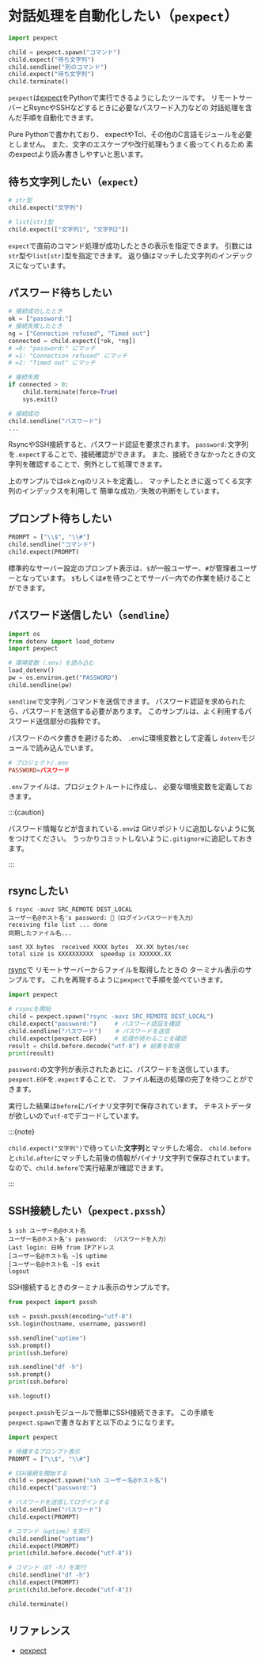 # 対話処理を自動化したい（`pexpect`）

```python
import pexpect

child = pexpect.spawn("コマンド")
child.expect("待ち文字列")
child.sendline("別のコマンド")
child.expect("待ち文字列")
child.terminate()
```

`pexpect`は[expect](../command/command-expect.md)をPythonで実行できるようにしたツールです。
リモートサーバーとRsyncやSSHなどするときに必要なパスワード入力などの
対話処理を含んだ手順を自動化できます。

Pure Pythonで書かれており、
expectやTcl、その他のC言語モジュールを必要としません。
また、文字のエスケープや改行処理もうまく扱ってくれるため
素のexpectより読み書きしやすいと思います。

## 待ち文字列したい（`expect`）

```python
# str型
child.expect("文字列")

# list[str]型
child.expect(["文字列1", "文字列2"])
```

`expect`で直前のコマンド処理が成功したときの表示を指定できます。
引数には`str`型や`list[str]`型を指定できます。
返り値はマッチした文字列のインデックスになっています。

## パスワード待ちしたい

```python
# 接続成功したとき
ok = ["password:"]
# 接続失敗したとき
ng = ["Connection refused", "Timed out"]
connected = child.expect([*ok, *ng])
# =0: "password:" にマッチ
# =1: "Connection refused" にマッチ
# =2: "Timed out" にマッチ

# 接続失敗
if connected > 0:
    child.terminate(force=True)
    sys.exit()

# 接続成功
child.sendline("パスワード")
...
```

RsyncやSSH接続すると、パスワード認証を要求されます。
`password:`文字列を`.expect`することで、接続確認ができます。
また、接続できなかったときの文字列を確認することで、例外として処理できます。

上のサンプルでは`ok`と`ng`のリストを定義し、
マッチしたときに返ってくる文字列のインデックスを利用して
簡単な成功／失敗の判断をしています。

## プロンプト待ちしたい

```python
PROMPT = ["\\$", "\\#"]
child.sendline("コマンド")
child.expect(PROMPT)
```

標準的なサーバー設定のプロンプト表示は、`$`が一般ユーザー、`#`が管理者ユーザーとなっています。
`$`もしくは`#`を待つことでサーバー内での作業を続けることができます。

## パスワード送信したい（`sendline`）

```python
import os
from dotenv import load_dotenv
import pexpect

# 環境変数（.env）を読み込む
load_dotenv()
pw = os.environ.get("PASSWORD")
child.sendline(pw)
```

`sendline`で文字列／コマンドを送信できます。
パスワード認証を求められたら、パスワードを送信する必要があります。
このサンプルは、よく利用するパスワード送信部分の抜粋です。

パスワードのベタ書きを避けるため、
`.env`に環境変数として定義し
`dotenv`モジュールで読み込んでいます。

```conf
# プロジェクト/.env
PASSWORD=パスワード
```

`.env`ファイルは、プロジェクトルートに作成し、
必要な環境変数を定義しておきます。

:::{caution}

パスワード情報などが含まれている`.env`は
Gitリポジトリに追加しないように気をつけてください。
うっかりコミットしないように`.gitignore`に追記しておきます。

:::

## rsyncしたい

```console
$ rsync -auvz SRC_REMOTE DEST_LOCAL
ユーザー名@ホスト名's password: 🔑（ログインパスワードを入力）
receiving file list ... done
同期したファイル名...

sent XX bytes  received XXXX bytes  XX.XX bytes/sec
total size is XXXXXXXXXX  speedup is XXXXXX.XX
```

[rsync](../command/command-rsync.md)で
リモートサーバーからファイルを取得したときの
ターミナル表示のサンプルです。
これを再現するように`pexpect`で手順を並べていきます。

```python
import pexpect

# rsyncを開始
child = pexpect.spawn("rsync -auvz SRC_REMOTE DEST_LOCAL")
child.expect("password:")     # パスワード認証を確認
child.sendline("パスワード")    # パスワードを送信
child.expect(pexpect.EOF)     # 処理が終わることを確認
result = child.before.decode("utf-8") # 結果を取得
print(result)
```

`password:`の文字列が表示されたあとに、パスワードを送信しています。
`pexpect.EOF`を`.expect`することで、
ファイル転送の処理の完了を待つことができます。

実行した結果は`before`にバイナリ文字列で保存されています。
テキストデータが欲しいので`utf-8`でデコードしています。

:::{note}

`child.expect("文字列")`で待っていた**文字列**とマッチした場合、
`child.before`と`child.after`にマッチした前後の情報がバイナリ文字列で保存されています。
なので、`child.before`で実行結果が確認できます。

:::

## SSH接続したい（`pexpect.pxssh`）

```console
$ ssh ユーザー名@ホスト名
ユーザー名@ホスト名's password: （パスワードを入力）
Last login: 日時 from IPアドレス
[ユーザー名@ホスト名 ~]$ uptime
[ユーザー名@ホスト名 ~]$ exit
logout
```

SSH接続するときのターミナル表示のサンプルです。

```python
from pexpect import pxssh

ssh = pxssh.pxssh(encoding="utf-8")
ssh.login(hostname, username, password)

ssh.sendline("uptime")
ssh.prompt()
print(ssh.before)

ssh.sendline("df -h")
ssh.prompt()
print(ssh.before)

ssh.logout()
```

`pexpect.pxssh`モジュールで簡単にSSH接続できます。
この手順を`pexpect.spawn`で書きなおすと以下のようになります。

```python
import pexpect

# 待機するプロンプト表示
PROMPT = ["\\$", "\\#"]

# SSH接続を開始する
child = pexpect.spawn("ssh ユーザー名@ホスト名")
child.expect("password:")

# パスワードを送信してログインする
child.sendline("パスワード")
child.expect(PROMPT)

# コマンド（uptime）を実行
child.sendline("uptime")
child.expect(PROMPT)
print(child.before.decode("utf-8"))

# コマンド（df -h）を実行
child.sendline("df -h")
child.expect(PROMPT)
print(child.before.decode("utf-8"))

child.terminate()
```

## リファレンス

- [pexpect](https://pexpect.readthedocs.io/en/stable/)
